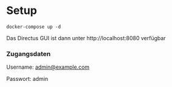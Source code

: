 # Setup

    docker-compose up -d

Das Directus GUI ist dann unter http://localhost:8080 verfügbar

### Zugangsdaten

Username: admin@example.com

Passwort: admin

